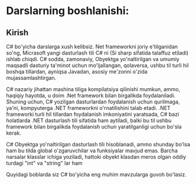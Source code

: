 # Darslarning boshlanishi:

## Kirish

C# bo'yicha darslarga xush kelibsiz. Net frameworkni joriy e'tilganidan so'ng, Micrasoft yangi dasturlash tili C# ni (Si sharp sifatida talaffuz etiladi) ishlab chiqdi. C# sodda, zamonaviy, Obyektga yo'naltirilgan va umumiy maqsadli dasturiy ta'minot uchun mo'ljallangan, qolaversa, ushbu til turli hil boshqa tillardan, ayniqsa Javadan, asosiy me'zonni o'zida mujassamlashtirgan.

C# nazariy jihattan mashina tiliga kompilatsiya qilinishi mumkun, ammo, haqiqiy hayotda, u doim .Net framework bilan birgalikda foydalaniladi. Shuning uchun, C# yozilgan dasturlardan foydalanish uchun qurilmaga, ya'ni, kompyuterga .NET frameworkni o'rnatilishini talab etadi. .NET frameworki turli hil tillardan foydalanish imkoniyatini yaratsada, C# bazi holatlarda .NET dasturlash tili sifatida ham aytiladi, balki bu til ushbu framework bilan birgalikda foydalanish uchun yaratilganligi uchun bo'sla kerak.

C# Obyektga yo'naltirilgan dasturlash tili hisoblanadi, ammo shunday bo'lsa ham bu tilda global o'zgaruvchilar va funksiyalar mavjud emas. Barcha narsalar klasslar ichiga yoziladi, hattoki obyekt klasdan meros olgan oddiy turdagi "int" va "string" lar ham

Quyidagi boblarda siz C# bo'yicha eng muhim mavzularga guvoh bo'lasiz.